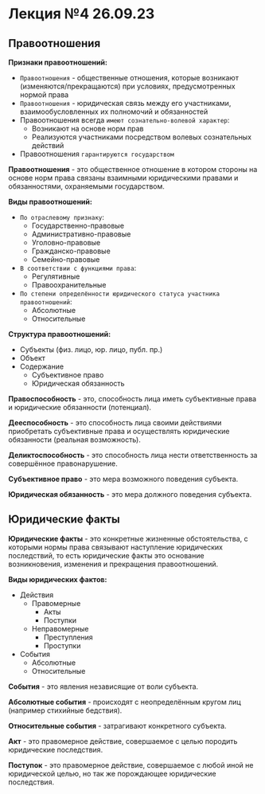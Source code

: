 # Лекция №4 26.09.23

## Правоотношения

**Признаки правоотношений:**

- `Правоотношения` - общественные отношения, которые возникают (изменяются/прекращаются) при условиях, предусмотренных нормой права
- `Правоотношения` - юридическая связь между его участниками, взаимообусловленных их полномочий и обязанностей
- Правоотношения всегда `имеют сознательно-волевой характер`:
  - Возникают на основе норм прав
  - Реализуются участниками посредством волевых сознательных действий
- Правоотношения `гарантируются государством`

**Правоотношения** - это общественное отношение в котором стороны на основе норм права связаны взаимными юридическими правами и обязанностями, охраняемыми государством.

**Виды правоотношений:**

- `По отраслевому признаку`:
  - Государственно-правовые
  - Административно-правовые
  - Уголовно-правовые
  - Гражданско-правовые
  - Семейно-правовые
- `В соответствии с функциями права`:
  - Регулятивные
  - Правоохранительные
- `По степени определённости юридического статуса участника правоотношений`:
  - Абсолютные
  - Относительные

**Структура правоотношений:**

- Субъекты (физ. лицо, юр. лицо, публ. пр.)
- Объект
- Содержание
  - Субъективное право
  - Юридическая обязанность

**Правоспособность** - это, способность лица иметь субъективные права и юридические обязанности (потенциал).

**Дееспособность** - это способность лица своими действиями приобретать субъективные права и осуществлять юридические обязанности (реальная возможность).

**Деликтоспособность** - это способность лица нести ответственность за совершённое правонарушение.

**Субъективное право** - это мера возможного поведения субъекта.

**Юридическая обязанность** - это мера должного поведения субъекта.

## Юридические факты

**Юридические факты** - это конкретные жизненные обстоятельства, с которыми нормы права связывают наступление юридических последствий, то есть юридические факты это основание возникновения, изменения и прекращения правоотношений.

**Виды юридических фактов:**

- Действия
  - Правомерные
    - Акты
    - Поступки
  - Неправомерные
    - Преступления
    - Проступки
- События
  - Абсолютные
  - Относительные

**События** - это явления независящие от воли субъекта.

**Абсолютные события** - происходят с неопределённым кругом лиц (например стихийные бедствия).

**Относительные события** - затрагивают конкретного субъекта.

**Акт** - это правомерное действие, совершаемое с целью породить юридические последствия.

**Поступок** - это правомерное действие, совершаемое с любой иной не юридической целью, но так же порождающее юридические последствия.
